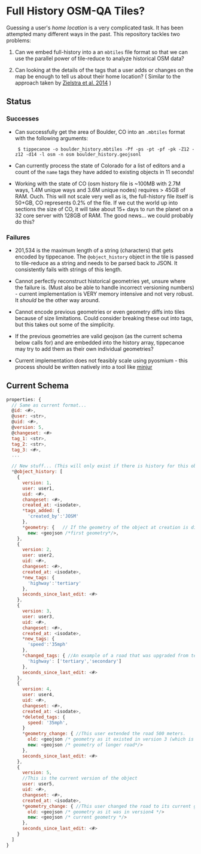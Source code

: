 # Full History OSM-QA Tiles?

Guessing a user's _home location_ is a very complicated task. It has been attempted many different ways in the past. This repository tackles two problems:

1. Can we embed full-history into a an `mbtiles` file format so that we can use the parallel power of tile-reduce to analyze historical OSM data?

1. Can looking at the details of the tags that a user adds or changes on the map be enough to tell us about their home location? ( Similar to the approach taken by [Zielstra et al. 2014](http://www.mdpi.com/2220-9964/3/4/1211) )

## Status

### Successes

 - Can successfully get the area of Boulder, CO into an `.mbtiles` format with the following arguments: 
 
        $ tippecanoe -o boulder_history.mbtiles -Pf -ps -pt -pf -pk -Z12 -z12 -d14 -l osm -n osm boulder_history.geojsonl
        
 - Can currently process the state of Colorado for a list of editors and a count of the `name` tags they have added to existing objects in 11 seconds!

- Working with the state of CO (osm history file is ~100MB with 2.7M ways, 1.4M unique ways and 3.6M unique nodes) requires > 45GB of RAM. Ouch. This will not scale very well as is, the full-history file itself is 50+GB, CO represents 0.2% of the file. If we cut the world up into sections the size of CO, it will take about 15+ days to run the planet on a 32 core server with 128GB of RAM. The good news... we could probably do this?


### Failures

 - 201,534 is the maximum length of a string (characters) that gets encoded by tippecanoe. The `@object_history` object in the tile is passed to tile-reduce as a string and needs to be parsed back to JSON. It consistently fails with strings of this length.

 - Cannot perfectly reconstruct historical geometries yet, unsure where the failure is. (Must also be able to handle incorrect versioning numbers) - current implementation is VERY memory intensive and not very robust. It _should_ be the other way around.
 
 - Cannot encode previous geometries or even geometry diffs into tiles because of size limitations. Could consider breaking these out into tags, but this takes out some of the simplicity.
 
 - If the previous geometries are valid geojson (as the current schema below calls for) and are embedded into the history array, tippecanoe may try to add them as their own individual geometries?
 
 - Current implementation does not feasibly scale using pyosmium - this process should be written natively into a tool like [minjur](https://github.com/mapbox/minjur)
 

## Current Schema 

```javascript
properties: {
  // Same as current format...
  @id: <#>,
  @user: <str>,
  @uid: <#>,
  @version: 5,
  @changeset: <#>
  tag_1: <str>,
  tag_2: <str>,
  tag_3: <#>,
  ...

  // New stuff... (This will only exist if there is history for this object)
  *@object_history: [
    {
      version: 1,
      user: user1,
      uid: <#>,
      changeset: <#>,
      created_at: <isodate>,
      *tags_added: {
        'created_by':'JOSM'
      },
      *geometry: {   // If the geometry of the object at creation is different than the current, then store the original as the 'new' value in the first history.
        new: <geojson /*first geometry*/>,
    },
    {
      version: 2,
      user: user2,
      uid: <#>,
      changeset: <#>,
      created_at: <isodate>,
      *new_tags: { 
        'highway':'tertiary' 
      },
      seconds_since_last_edit: <#>
    },
    {
      version: 3,
      user: user3,
      uid: <#>,
      changeset: <#>,
      created_at: <isodate>,
      *new_tags: { 
        'speed':'35mph' 
      },
      *changed_tags: { //An example of a road that was upgraded from tertiary to secondary in this change.
        'highway': ['tertiary','secondary'] 
      },
      seconds_since_last_edit: <#>
    },
    {
      version: 4,
      user: user4,
      uid: <#>,
      changeset: <#>,
      created_at: <isodate>,
      *deleted_tags: {
        speed: '35mph',
      }
      *geometry_change: { //This user extended the road 500 meters.
        old: <geojson /* geometry as it existed in version 3 (which is the same as geometry from version 1)*/ >,
        new: <geojson /* geometry of longer road*/>
      },
      seconds_since_last_edit: <#>
    },
    {
      version: 5,
      //This is the current version of the object
      user: user5,
      uid: <#>,
      changeset: <#>,
      created_at: <isodate>,
      *geometry_change: { //This user changed the road to its current geometry
        old: <geojson /* geometry as it was in version4 */>
        new: <geojson /* current geometry */>
      },
      seconds_since_last_edit: <#>
    }
  ]
}
```